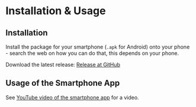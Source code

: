 # Installation & Usage

## Installation

Install the package for your smartphone (`.apk` for Android) onto your phone - search the web
on how you can do that, this depends on your phone.

Download the latest release: [Release at GitHub](https://github.com/Release-Candidate/NineWaves/releases/latest)

## Usage of the Smartphone App

See [YouTube video of the smartphone app](https://www.youtube.com/watch?v=os32KCEqGCk) for a video.
